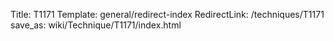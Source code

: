 Title: T1171
Template: general/redirect-index
RedirectLink: /techniques/T1171
save_as: wiki/Technique/T1171/index.html
